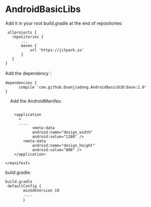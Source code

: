 # AndroidBasicLibs

Add it in your root build.gradle at the end of repositories:
 ```
  allprojects {
  	repositories {
		...
		maven { 
			url 'https://jitpack.io' 
		}
	}
}
   ```
  Add the dependency：
   ```
  dependencies {
         compile 'com.github.Duanjiadong.AndroidBasicDJD:base:1.0'
  }
   ```
     Add the AndroidManifes:
  ```

      <application
        >
        ....
              <meta-data
              android:name="design_width"
              android:value="1280" />
          <meta-data
              android:name="design_height"
              android:value="800" />
      </application>

  </manifest>

  ```
  build.gradle:

  ```
  build.gradle
   defaultConfig {
          minSdkVersion 19
          ....
          ｝
  ```
